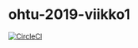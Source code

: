# ohtu-2019-viikko1

[![CircleCI](https://circleci.com/gh/hipau/ohtu-2019-viikko1.svg?style=svg&circle-token=7a23e03b81d021886e4b4875aa9f0aba2ec496cd)](https://circleci.com/gh/hipau/ohtu-2019-viikko1)
